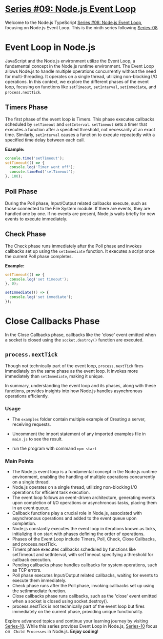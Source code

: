 # [Series #09: Node.js Event Loop](https://github.com/muneer-ahmed-khan/typescript-node-series/tree/master/series-09)

Welcome to the Node.js TypeScript [Series #09: Node.js Event Loop](https://github.com/muneer-ahmed-khan/typescript-node-series/tree/master/series-09), focusing on Node.js Event Loop. This is the ninth series following [Series-08](https://github.com/muneer-ahmed-khan/typescript-node-series/tree/master/series-08)

# Event Loop in Node.js

JavaScript and the Node.js environment utilize the Event Loop, a fundamental concept in the Node.js runtime environment. The Event Loop allows Node.js to handle multiple operations concurrently without the need for multi-threading. It operates on a single thread, utilizing non-blocking I/O operations. In this context, we explore the different phases of the event loop, focusing on functions like `setTimeout`, `setInterval`, `setImmediate`, and `process.nextTick`.

## Timers Phase

The first phase of the event loop is Timers. This phase executes callbacks scheduled by `setTimeout` and `setInterval`. `setTimeout` sets a timer that executes a function after a specified threshold, not necessarily at an exact time. Similarly, `setInterval` causes a function to execute repeatedly with a specified time delay between each call.

**Example:**

```javascript
console.time('setTimeout');
setTimeout(() => {
  console.log('Timer went off');
  console.timeEnd('setTimeout');
}, 100);
```

## Poll Phase

During the Poll phase, Input/Output related callbacks execute, such as those connected to the File System module. If there are events, they are handled one by one. If no events are present, Node.js waits briefly for new events to execute immediately.

## Check Phase

The Check phase runs immediately after the Poll phase and invokes callbacks set up using the `setImmediate` function. It executes a script once the current Poll phase completes.

**Example:**

```javascript
setTimeout(() => {
  console.log('set timeout');
}, 0);

setImmediate(() => {
  console.log('set immediate');
});
```

# Close Callbacks Phase

In the Close Callbacks phase, callbacks like the 'close' event emitted when a socket is closed using the `socket.destroy()` function are executed.

## `process.nextTick`

Though not technically part of the event loop, `process.nextTick` fires immediately on the same phase as the event loop. It invokes more immediately than `setImmediate`, making it unique.

In summary, understanding the event loop and its phases, along with these functions, provides insights into how Node.js handles asynchronous operations efficiently.







### Usage
- The ```examples``` folder contain multiple example of Creating a server, receiving requests.

- Uncomment the import statement of any imported examples file in ```main.js``` to see the result.

- run the program with command
``` npm start ```

### Main Points
- The Node.js event loop is a fundamental concept in the Node.js runtime environment, enabling the handling of multiple operations concurrently on a single thread.
- Node.js operates on a single thread, utilizing non-blocking I/O operations for efficient task execution.
- The event loop follows an event-driven architecture, generating events upon completion of I/O operations or asynchronous tasks, placing them in an event queue.
- Callback functions play a crucial role in Node.js, associated with asynchronous operations and added to the event queue upon completion.
- Node.js constantly executes the event loop in iterations known as ticks, initializing it on start with phases defining the order of operations.
- Phases of the Event Loop include Timers, Poll, Check, Close Callbacks, and process.nextTick.
- Timers phase executes callbacks scheduled by functions like setTimeout and setInterval, with setTimeout specifying a threshold for callback execution.
- Pending callbacks phase handles callbacks for system operations, such as TCP errors.
- Poll phase executes Input/Output related callbacks, waiting for events to execute them immediately.
- Check phase runs after the Poll phase, invoking callbacks set up using the setImmediate function.
- Close callbacks phase runs callbacks, such as the 'close' event emitted when a socket is closed using socket.destroy().
- process.nextTick is not technically part of the event loop but fires immediately on the current phase, providing unique functionality.


Explore advanced topics and continue your learning journey by visiting [Series-10](https://github.com/muneer-ahmed-khan/typescript-node-series/tree/master/series-10). While this series provides Event Loop in Node.js, [Series-10](https://github.com/muneer-ahmed-khan/typescript-node-series/tree/master/series-10) focus on ``` Child Processes``` in Node.js. **Enjoy coding!**













